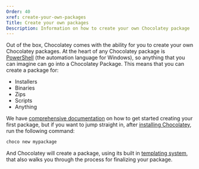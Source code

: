 ```yaml
---
Order: 40
xref: create-your-own-packages
Title: Create your own packages
Description: Information on how to create your own Chocolatey package
---
```


Out of the box, Chocolatey comes with the ability for you to create your own Chocolatey packages.  At the heart of any Chocolatey package is [PowerShell](xref:packaging-for-the-masses) (the automation language for Windows), so anything that you can imagine can go into a Chocolatey Package.  This means that you can create a package for:

- Installers
- Binaries
- Zips
- Scripts
- Anything

We have [comprehensive documentation](xref:package-creation) on how to get started creating your first package, but if you want to jump straight in, after [installing Chocolatey](xref:setup-choco), run the following command:

```powershell
choco new mypackage
```

And Chocolatey will create a package, using its built in [templating system](xref:create-custom-package-templates), that also walks you through the process for finalizing your package.